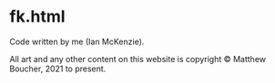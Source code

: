 # fk.html

Code written by me (Ian McKenzie).

All art and any other content on this website is copyright © Matthew Boucher, 2021 to present.
